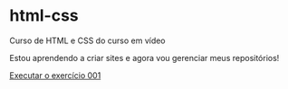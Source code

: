 # html-css
 Curso de  HTML e CSS do curso em vídeo

Estou aprendendo a criar sites e agora vou gerenciar meus repositórios!

<a href='https://iagotqueiroz.github.io/html-css/exercicios/ex001/index.html'>Executar o exercício 001</a>